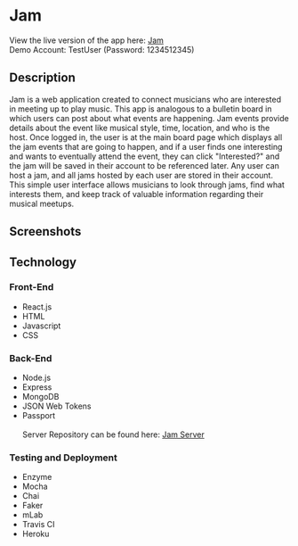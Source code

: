 # Jam

View the live version of the app here: [Jam](https://immense-lake-65031.herokuapp.com/home)
<br />Demo Account: TestUser (Password: 1234512345)

## Description

Jam is a web application created to connect musicians who are interested in meeting up to play music.  This app is analogous to a bulletin board in which users can post about what events are happening.  Jam events provide details about the event like musical style, time, location, and who is the host.  Once logged in, the user is at the main board page which displays all the jam events that are going to happen, and if a user finds one interesting and wants to eventually attend the event, they can click "Interested?" and the jam will be saved in their account to be referenced later.  Any user can host a jam, and all jams hosted by each user are stored in their account.  This simple user interface allows musicians to look through jams, find what interests them, and keep track of valuable information regarding their musical meetups.

## Screenshots


## Technology

### Front-End
- React.js
- HTML
- Javascript
- CSS

### Back-End
- Node.js
- Express
- MongoDB
- JSON Web Tokens
- Passport
<br /><br />Server Repository can be found here: [Jam Server](https://github.com/philipLutz/jam-api)

### Testing and Deployment
- Enzyme
- Mocha
- Chai
- Faker
- mLab
- Travis CI
- Heroku
